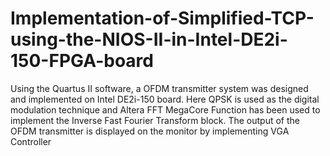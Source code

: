 # Implementation-of-Simplified-TCP-using-the-NIOS-II-in-Intel-DE2i-150-FPGA-board
Using the Quartus II software, a OFDM transmitter system was designed and implemented on Intel DE2i-150 board. Here QPSK is used as the digital modulation technique and Altera FFT MegaCore Function has been used to implement the Inverse Fast Fourier Transform block. The output of the OFDM transmitter is displayed on the monitor by implementing VGA Controller
